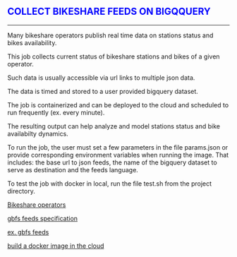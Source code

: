 ## <span style="color:blue">**COLLECT BIKESHARE FEEDS ON BIGQQUERY**</span>
---
Many bikeshare operators publish real time data on stations status and bikes availability.

This job collects current status of bikeshare stations and bikes of a given operator.

Such data is usually accessible via url links to multiple json data.

The data is timed and stored to a user provided bigquery dataset.

The job is containerized and can be deployed to the cloud and scheduled to run frequently (ex. every minute).

The resulting output can help analyze and model stations status and bike availabilty dynamics.

To run the job, the user must set a few parameters in the file params.json 
or provide corresponding environment variables when running the image.
That includes: the base url to json feeds, the name of the bigquery 
dataset to serve as destination and the feeds language.

To test the job with docker in local, run the file test.sh from the project directory.

[Bikeshare operators](https://github.com/NABSA/gbfs/blob/master/systems.csv)

[gbfs feeds specification](https://github.com/NABSA/gbfs)

[ex. gbfs feeds](https://gbfs.velobixi.com/gbfs/gbfs.json)

[build a docker image in the cloud](https://cloud.google.com/build/docs/build-push-docker-image)
